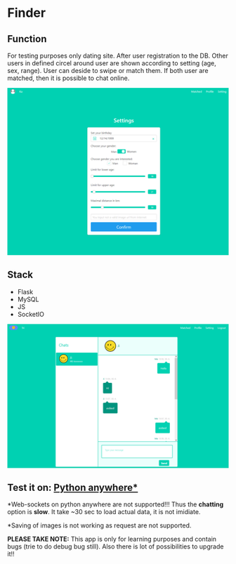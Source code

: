 # Finder
## Function
For testing purposes only dating site. After user registration to the DB. Other users in defined circel around user are shown according to setting (age, sex, range). User can deside to swipe or match them. If both user are matched, then it is possible to chat online.

![Setting page where user can set up gender, age, range of circle and so on.](https://github.com/JiriSvacek/Finder/blob/master/pics/setting.PNG)
## Stack
* Flask
* MySQL
* JS
* SocketIO
  
![Matched page, where user can chat to each other](https://github.com/JiriSvacek/Finder/blob/master/pics/matched_chat.PNG)

## Test it on: [Python anywhere*](JiriSvacek.eu.pythonanywhere.com )

*Web-sockets on python anywhere are not supported!!! Thus the **chatting** option is **slow**. It take ~30 sec to load actual data, it is not imidiate.

*Saving of images is not working as request are not supported.

__PLEASE TAKE NOTE:__ This app is only for learning purposes and contain bugs (trie to do debug bug still). Also there is lot of possibilities to upgrade it!!

